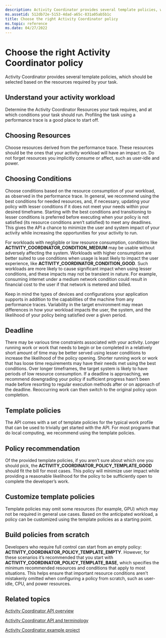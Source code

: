 ```yaml
---
description: Activity Coordinator provides several template policies, which should be selected based on the resources required by your task.
ms.assetid: 512db72e-5153-4dad-a65c-831a05ab5b1c
title: Choose the right Activity Coordinator policy
ms.topic: reference
ms.date: 04/27/2022
---
```


# Choose the right Activity Coordinator policy

Activity Coordinator provides several template policies, which should be selected based on the resources required by your task.

## Understand your activity workload

Determine the Activity Coordinator Resources your task requires, and at which conditions your task should run. Profiling the task using a performance trace is a good place to start off.

## Choosing Resources

Choose resources derived from the performance trace. These resources should be the ones that your activity workload will have an impact on. Do not forget resources you implicitly consume or affect, such as user-idle and power.

## Choosing Conditions

Choose conditions based on the resource consumption of your workload, as observed in the performance trace. In general, we recommend using the best conditions for needed resources, and, if necessary, updating your policy with lesser conditions if it does not meet your needs within your desired timeframe. Starting with the best conditions and transitioning to lesser conditions is preferred before executing when your policy is not satisfied (its resource conditions aren’t satisfied) to meet any deadlines. This gives the API a chance to minimize the user and system impact of your activity while increasing the opportunities for your activity to run.

For workloads with negligible or low resource consumption, conditions like **ACTIVITY_COORDINATOR_CONDITION_MEDIUM** may be usable without adversely affecting the system. Workloads with higher consumption are better suited to use conditions when usage is least likely to impact the user experience, like **ACTIVITY_COORDINATOR_CONDITION_GOOD**. Such workloads are more likely to cause significant impact when using lesser conditions, and these impacts may not be transient in nature. For example, consuming internet under a medium network condition could result in financial cost to the user if that network is metered and billed.

Keep in mind the types of devices and configurations your application supports in addition to the capabilities of the machine from any performance traces. Variability in the target environment may mean differences in how your workload impacts the user, the system, and the likelihood of your policy being satisfied over a given period.

## Deadline

There may be various time constraints associated with your activity. Longer running work or work that needs to begin or be completed in a relatively short amount of time may be better served using lesser conditions to increase the likelihood of the policy opening. Shorter running work or work that has loose time requirements may have their needs met using the best conditions. Over longer timeframes, the target system is likely to have periods of low resource consumption. If a deadline is approaching, we recommend downgrading your policy if sufficient progress hasn’t been made before resorting to regular execution methods after or on approach of the deadline. Reoccurring work can then switch to the original policy upon completion.

## Template policies

The API comes with a set of template policies for the typical work profile that can be used to trivially get started with the API. For most programs that do local computing, we recommend using the template policies.

## Policy recommendation

Of the provided template policies, if you aren’t sure about which one you should pick, the **ACTIVITY_COORDINATOR_POLICY_TEMPLATE_GOOD** should fit the bill for most cases. This policy will minimize user impact while providing a reasonable likelihood for the policy to be sufficiently open to complete the developer’s work.

## Customize template policies

Template policies may omit some resources (for example, GPU) which may not be required in general use cases. Based on the anticipated workload, a policy can be customized using the template policies as a starting point.

## Build policies from scratch

Developers who require full control can start from an empty policy: **ACTIVITY_COORDINATOR_POLICY_TEMPLATE_EMPTY**. However, for these scenarios it’s recommended that you start with **ACTIVITY_COORDINATOR_POLICY_TEMPLATE_BASE**, which specifies the minimum recommended resources and conditions that apply to most situations. This helps ensure that important resource conditions aren't mistakenly omitted when configuring a policy from scratch, such as user-idle, CPU, and power resources.

## Related topics

[Activity Coordinator API overview](activity-coordinator-api-overview.md)

[Activity Coordinator API and terminology](activity-coordinator-api-and-terminology.md)

[Activity Coordinator example project](activity-coordinator-example-project.md)
